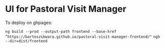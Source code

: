 # UI for Pastoral Visit Manager

To deploy on ghpages:

`ng build --prod --output-path frontend --base-href “https://bartoszskwara.github.io/pastoral-visit-manager-frontend/"`
`ngh --dir=dist/frontend`
